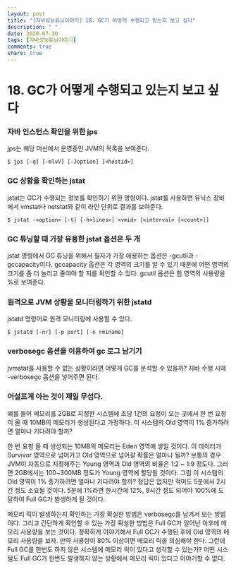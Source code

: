 ```yaml
---
layout: post
title: "[자바성능튜닝이야기] 18. GC가 어떻게 수행되고 있는지 보고 싶다"
description: " "
date: 2020-07-30
tags: [자바성능튜닝이야기]
comments: true
share: true
---
```



# 18. GC가 어떻게 수행되고 있는지 보고 싶다

### 자바 인스턴스 확인을 위한 jps

jps는 해당 머신에서 운영중인 JVM의 목록을 보여준다.

```
$ jps [-q] [-mlvV] [-Joption] [<hostid>]

```

### GC 상황을 확인하는 jstat

jstat는 GC가 수행되는 정보를 확인하기 위한 명령이다. jstat를 사용하면 유닉스 장비에서 vmstat나 netstat와 같이 라인 단위로 결과를 보여준다.

```
$ jstat -<option> [-t] [-h<lines>] <vmid> [<interval> [<count>]]

```

### GC 튜닝할 때 가장 유용한 jstat 옵션은 두 개

jstat 명령에서 GC 튜닝을 위해서 필자가 가장 애용하는 옵션은 -gcutil과 -gccapacity이다. gccapacity 옵션은 각 영역의 크기를 알 수 있기 때문에 어떤 영역의 크기를 좀 더 늘리고 줄여야 할 지를 확인할 수 있다. gcutil 옵션은 힙 영역의 사용량을 %로 보여준다.

### 원격으로 JVM 상황을 모니터링하기 위한 jstatd

jstatd 명령어로 원격 모니터링에 사용할 수 있다.

```
$ jstatd [-nr] [-p port] [-n rminame]

```

### verbosegc 옵션을 이용하여 gc 로그 남기기

jvmstat를 사용할 수 없는 상황이라면 어떻게 GC를 분석할 수 있을까? 자바 수행 시에 -verbosegc 옵션을 넣어주면 된다.

### 어설프게 아는 것이 제일 무섭다.

예를 들어 메모리를 2GB로 지정한 시스템에 초당 1건의 요청이 오는 곳에서 한 번 요청이 올 때 10MB의 메모리가 생성된다고 가정하다. 이 시스템의 Old 영역이 1% 증가하려면 얼마나 기다려야 할까?

한 번 요청 올 때 생성되는 10MB의 메모리는 Eden 영역에 쌓일 것이다. 이 데이터가 Survivor 영역으로 넘어가고 Old 영역으로 넘어갈 확률은 얼마나 될까? 보통의 경우 JVM이 자동으로 지정해주는 Young 영역과 Old 영역의 비율은 1:2 ~ 1:9 정도다. 그러면 2GB에서는 100~300MB 정도가 Young 영역에 할당될 것이다. 그럼 이 시스템의 Old 영역이 1% 증가하려면 얼마나 기다려야 할까? 정답은 없지만 적어도 5분에서 2시간 정도 소요될 것이다. 5분에 1%라면 한시간에 12%, 9시간 정도 되어야 100%에 도달하여 Full GC가 발생하게 될 것이다.

메모리 릭이 발생하는지 확인하는 가장 확실한 방법은 verbosegc를 남겨서 보는 방법이다. 그리고 간단하게 확인할 수 있는 가장 확실한 방법은 Full GC가 일어난 이후에 메모리 사용량을 보는 것이다. 정확하게 이야기해서 Full GC가 수행된 후에 Old 영역의 메모리 사용량을 보자. 만약 사용량이 80% 이상이면 메모리 릭을 의심해야 한다. 그런데 Full GC를 한번도 하지 않은 시스템에 메모리 릭이 있다고 생각할 수 있는가? 어떤 시스템도 Full GC가 한번도 발생하지 않는 상황에서 메모리 릭이 있다고 이야기할 수 없다.